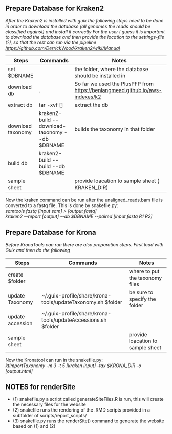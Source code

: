 ## Prepare Database for Kraken2 

*After the Kraken2 is installed with guix the following steps need to be done in order to download the database (all genomes the reads should be classified against) and install it correctly*
*For the user I guess it is important to download the database and then provide the location to the settings-file (?), so that the rest can run via the pipeline <https://github.com/DerrickWood/kraken2/wiki/Manual>*

| Steps | Commands | Notes |
|-----|---------|----------|
| set $DBNAME | | the folder, where the database should be installed in |
| download db |. | So far we used the PlusPFP from <https://benlangmead.github.io/aws-indexes/k2> |
| extract db | tar -xvf [] | extract the db |
| download taxonomy | kraken2-build --download-taxonomy --db $DBNAME | builds the taxonomy in that folder|
| build db | kraken2-build --build --db $DBNAME | |
| sample sheet | | provide loacation to sample sheet ( KRAKEN_DIR) |


Now the kraken command can be run after the unaligned_reads.bam file is converted to a fastq file. This is done by snakefile.py:  
*samtools fastq [input sam] > [output fastq]*  
*kraken2 --report [output] --db $DBNAME --paired [input fastq R1 R2]*  

## Prepare Database for Krona 

*Before KronaTools can run there are also preparation steps. First load with Guix and then do the following*

| Steps | Commands | Notes |
|-----|---------|-----------|
| create $folder | | where to put the taxonomy files |
|update Taxonomy | ~/.guix-profile/share/krona-tools/updateTaxonomy.sh $folder | be sure to specify the folder |
|update accession | ~/.guix-profile/share/krona-tools/updateAccessions.sh $folder | |
|sample sheet | | provide loacation to sample sheet|

Now the Kronatool can run in the snakefile.py:  
*ktImportTaxonomy -m 3 -t 5 [kraken input] -tax $KRONA_DIR -o [output.html]*


## NOTES for renderSite

* (1) snakefile.py a script called generateSiteFiles.R is run, this will create the necessary files for the website  
* (2) snakefile runs the rendering of the .RMD scripts provided in a subfolder of scripts/report_scripts/
* (3) snakefile.py runs the renderSite() command to generate the website based on (1) and (2)

